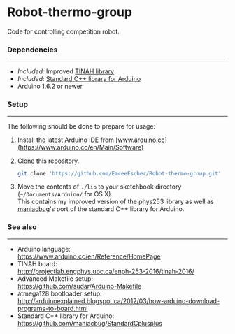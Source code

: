 # Robot-thermo-group
Code for controlling competition robot.

### Dependencies
---
* *Included:* Improved [TINAH library](./lib)
* *Included:* [Standard C++ library for Arduino](https://github.com/maniacbug/StandardCplusplus)
* Arduino 1.6.2 or newer

### Setup
---
The following should be done to prepare for usage:

1. Install the latest Arduino IDE from [www.arduino.cc](https://www.arduino.cc/en/Main/Software)

2. Clone this repository.  

   ```bash
   git clone 'https://github.com/EmceeEscher/Robot-thermo-group.git'
   ```

3. Move the contents of `./lib` to your sketchbook directory
(`~/Documents/Arduino/` for OS X).  
This contains my improved version
of the phys253 library as well as [maniacbug](https://github.com/maniacbug)'s
port of the standard C++
library for Arduino.

### See also
---
* Arduino language:  
    https://www.arduino.cc/en/Reference/HomePage
* TINAH board:  
	http://projectlab.engphys.ubc.ca/enph-253-2016/tinah-2016/
* Advanced Makefile setup:  
	https://github.com/sudar/Arduino-Makefile
* atmega128 bootloader setup:  
	http://arduinoexplained.blogspot.ca/2012/03/how-arduino-download-programs-to-board.html
* Standard C++ library for Arduino:  
	https://github.com/maniacbug/StandardCplusplus
